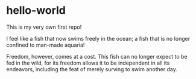 # hello-world
This is my very own first repo!

I feel like a fish that now swims freely in the ocean; a fish that is no longer confined to man-made aquaria!

Freedom, however, comes at a cost. This fish can no longer expect to be fed in the wild, for its freedom allows it to be independent in all its endeavors, including the feat of merely surving to swim another day.
